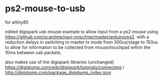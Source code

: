 # ps2-mouse-to-usb
for attiny85

edited digispark usb mouse example to allow input from a ps2 mouse using https://github.com/scanlime/navi-misc/tree/master/arduino/ps2. with a reduction delays in switching to master tx mode from 300us/stage to 150us to allow for informaiton to be collected from mouse/touchpad within the 10ms between usb packets.

also makes use of the digispark libraries (unchanged) https://digistump.com/wiki/digispark/tutorials/connecting / http://digistump.com/package_digistump_index.json
